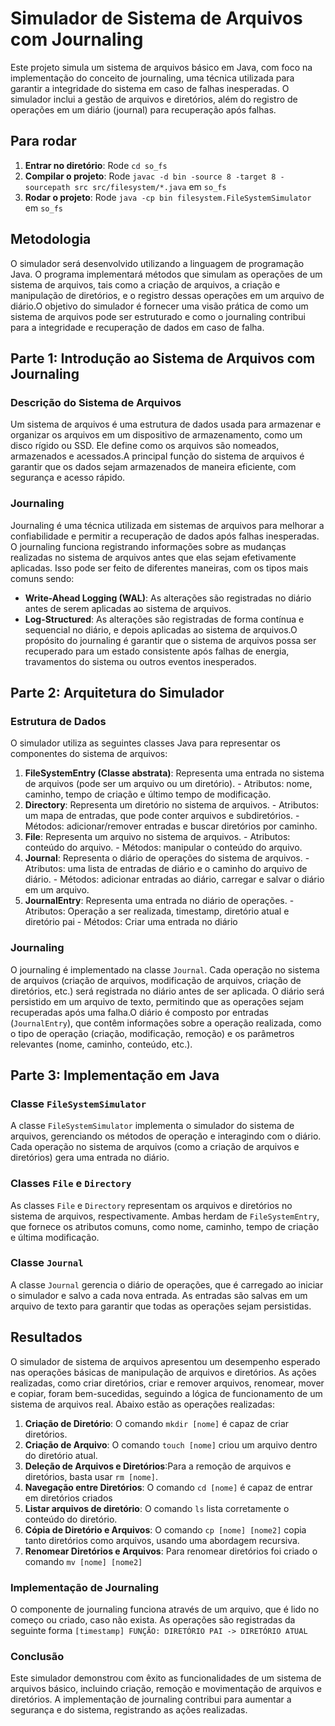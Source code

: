 # Simulador de Sistema de Arquivos com Journaling
Este projeto simula um sistema de arquivos básico em Java, com foco na implementação do conceito de journaling, uma técnica utilizada para garantir a integridade do sistema em caso de falhas inesperadas. O simulador inclui a gestão de arquivos e diretórios, além do registro de operações em um diário (journal) para recuperação após falhas.

## Para rodar
  
  1. **Entrar no diretório**: Rode `cd so_fs`
  2. **Compilar o projeto**: Rode `javac -d bin -source 8 -target 8 -sourcepath src src/filesystem/*.java` em `so_fs`
  3. **Rodar o projeto**: Rode `java -cp bin filesystem.FileSystemSimulator` em `so_fs`


## Metodologia
O simulador será desenvolvido utilizando a linguagem de programação Java. O programa implementará métodos que simulam as operações de um sistema de arquivos, tais como a criação de arquivos, a criação e manipulação de diretórios, e o registro dessas operações em um arquivo de diário.O objetivo do simulador é fornecer uma visão prática de como um sistema de arquivos pode ser estruturado e como o journaling contribui para a integridade e recuperação de dados em caso de falha.
 

## Parte 1: Introdução ao Sistema de Arquivos com Journaling

### Descrição do Sistema de Arquivos
Um sistema de arquivos é uma estrutura de dados usada para armazenar e organizar os arquivos em um dispositivo de armazenamento, como um disco rígido ou SSD. Ele define como os arquivos são nomeados, armazenados e acessados.A principal função do sistema de arquivos é garantir que os dados sejam armazenados de maneira eficiente, com segurança e acesso rápido.
### Journaling
Journaling é uma técnica utilizada em sistemas de arquivos para melhorar a confiabilidade e permitir a recuperação de dados após falhas inesperadas. O journaling funciona registrando informações sobre as mudanças realizadas no sistema de arquivos antes que elas sejam efetivamente aplicadas. Isso pode ser feito de diferentes maneiras, com os tipos mais comuns sendo:
  - **Write-Ahead Logging (WAL)**: As alterações são registradas no diário antes de serem aplicadas ao sistema de arquivos.
  - **Log-Structured**: As alterações são registradas de forma contínua e sequencial no diário, e depois aplicadas ao sistema de arquivos.O propósito do journaling é garantir que o sistema de arquivos possa ser recuperado para um estado consistente após falhas de energia, travamentos do sistema ou outros eventos inesperados.
 

## Parte 2: Arquitetura do Simulador

### Estrutura de Dados
O simulador utiliza as seguintes classes Java para representar os componentes do sistema de arquivos:
  1. **FileSystemEntry (Classe abstrata)**: Representa uma entrada no sistema de arquivos (pode ser um arquivo ou um diretório).
    - Atributos: nome, caminho, tempo de criação e último tempo de modificação.
  2. **Directory**: Representa um diretório no sistema de arquivos.
    - Atributos: um mapa de entradas, que pode conter arquivos e subdiretórios.
    - Métodos: adicionar/remover entradas e buscar diretórios por caminho.
  3. **File**: Representa um arquivo no sistema de arquivos.
    - Atributos: conteúdo do arquivo.
    - Métodos: manipular o conteúdo do arquivo.
  4. **Journal**: Representa o diário de operações do sistema de arquivos.
    - Atributos: uma lista de entradas de diário e o caminho do arquivo de diário.
    - Métodos: adicionar entradas ao diário, carregar e salvar o diário em um arquivo.
  5. **JournalEntry**: Representa uma entrada no diário de operações.
    - Atributos: Operação a ser realizada, timestamp, diretório atual e diretório pai
    - Métodos: Criar uma entrada no diário
### Journaling
O journaling é implementado na classe `Journal`. Cada operação no sistema de arquivos (criação de arquivos, modificação de arquivos, criação de diretórios, etc.) será registrada no diário antes de ser aplicada. O diário será persistido em um arquivo de texto, permitindo que as operações sejam recuperadas após uma falha.O diário é composto por entradas (`JournalEntry`), que contêm informações sobre a operação realizada, como o tipo de operação (criação, modificação, remoção) e os parâmetros relevantes (nome, caminho, conteúdo, etc.).
 

## Parte 3: Implementação em Java

### Classe `FileSystemSimulator`
A classe `FileSystemSimulator` implementa o simulador do sistema de arquivos, gerenciando os métodos de operação e interagindo com o diário. Cada operação no sistema de arquivos (como a criação de arquivos e diretórios) gera uma entrada no diário.
### Classes `File` e `Directory`
As classes `File` e `Directory` representam os arquivos e diretórios no sistema de arquivos, respectivamente. Ambas herdam de `FileSystemEntry`, que fornece os atributos comuns, como nome, caminho, tempo de criação e última modificação.
### Classe `Journal`
A classe `Journal` gerencia o diário de operações, que é carregado ao iniciar o simulador e salvo a cada nova entrada. As entradas são salvas em um arquivo de texto para garantir que todas as operações sejam persistidas.
 
## Resultados
O simulador de sistema de arquivos apresentou um desempenho esperado nas operações básicas de manipulação de arquivos e diretórios. As ações realizadas, como criar diretórios, criar e remover arquivos, renomear, mover e copiar, foram bem-sucedidas, seguindo a lógica de funcionamento de um sistema de arquivos real. Abaixo estão as operações realizadas:
  1. **Criação de Diretório**: O comando `mkdir [nome]` é capaz de criar diretórios.
  2. **Criação de Arquivo**: O comando `touch [nome]` criou um arquivo dentro do diretório atual. 
  3. **Deleção de Arquivos e Diretórios**:Para a remoção de arquivos e diretórios, basta usar `rm [nome]`.
  4. **Navegação entre Diretórios**: O comando `cd [nome]` é capaz de entrar em diretórios criados
  5. **Listar arquivos de diretório**: O comando `ls` lista corretamente o conteúdo do diretório.
  6. **Cópia de Diretório e Arquivos**: O comando `cp [nome] [nome2]` copia tanto diretórios como arquivos, usando uma abordagem recursiva.
  7. **Renomear Diretórios e Arquivos**: Para renomear diretórios foi criado o comando `mv [nome] [nome2]`
### Implementação de Journaling
O componente de journaling funciona através de um arquivo, que é lido no começo ou criado, caso não exista. As operações são registradas da seguinte forma `[timestamp] FUNÇÃO: DIRETÓRIO PAI -> DIRETÓRIO ATUAL`
### Conclusão
Este simulador demonstrou com êxito as funcionalidades de um sistema de arquivos básico, incluindo criação, remoção e movimentação de arquivos e diretórios. A implementação de journaling contribui para aumentar a segurança e do sistema, registrando as ações realizadas.